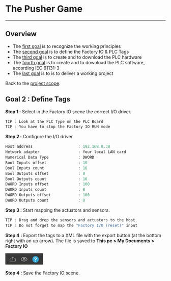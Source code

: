 # The Pusher Game
_____________________________________
## Overview
-   The [first goal](Ex03/Subchapter04_01.md) is to recognize the working principles
-   The [second goal](Ex03/Subchapter04_02.md) is to define the Factory IO & PLC Tags
-   The [third goal](Ex03/Subchapter04_03.md) is to create and to download the PLC hardware
-   The [fourth goal](Ex03/Subchapter04_04.md) is to create and to download the PLC software, according IEC 61131-3
-   The [last goal](Ex03/Subchapter04_05.md) is to is to deliver a working project

Back to the [project scope](Ex03/Subchapter04.md).

## Goal 2 : Define Tags
**Step 1 :** Select in the Factory IO scene the correct I/O driver.
```javascript
TIP : Look at the PLC Type on the PLC Board
TIP : You have to stop the Factory IO RUN mode
```

**Step 2 :** Configure the I/O driver.
```javascript
Host address                    : 192.168.0.30
Network adapter                 : Your local LAN card
Numerical Data Type             : DWORD
Bool Inputs offset              : 10
Bool Inputs count               : 16
Bool Outputs offset             : 0
Bool Outputs count              : 16
DWORD Inputs offset             : 100
DWORD Inputs count              : 8
DWORD Outputs offset            : 100
DWORD Outputs count             : 8
```

**Step 3 :** Start mapping the actuators and sensors.
```javascript
TIP : Drag and drop the sensors and actuators to the host.
TIP : Do not forget to map the "Factory I/O (reset)" input
```

**Step 4 :** Export the tags to a XML file with the export button (at the bottom right with an up arrow). The file is saved to **This pc > My Documents > Factory IO**

![Factory IO](../Ex03/Images/export_tags.jpg)

**Step 4 :** Save the Factory IO scene.
